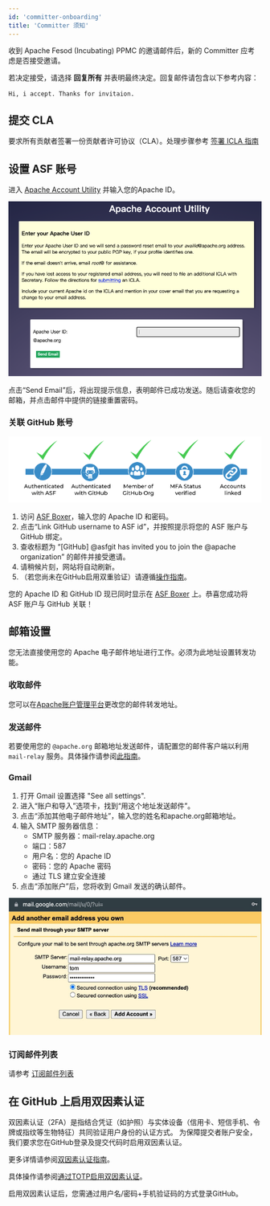 ```yaml
---
id: 'committer-onboarding'
title: 'Committer 须知'
---
```


收到 Apache Fesod (Incubating) PPMC 的邀请邮件后，新的 Committer 应考虑是否接受邀请。

若决定接受，请选择 **回复所有** 并表明最终决定。回复邮件请包含以下参考内容：

```text
Hi, i accept. Thanks for invitaion.
```

## 提交 CLA

要求所有贡献者签署一份贡献者许可协议（CLA）。处理步骤参考 [签署 ICLA 指南](./icla.md)

## 设置 ASF 账号

进入 [Apache Account Utility](https://id.apache.org/reset/enter) 并输入您的Apache ID。

![Reset Password](/img/community/reset-passwd.png)

点击“Send Email”后，将出现提示信息，表明邮件已成功发送。随后请查收您的邮箱，并点击邮件中提供的链接重置密码。

### 关联 GitHub 账号

![Link GitHub](/img/community/link-github.png)

1. 访问 [ASF Boxer](https://gitbox.apache.org/boxer/)，输入您的 Apache ID 和密码。
2. 点击“Link GitHub username to ASF id”，并按照提示将您的 ASF 账户与 GitHub 绑定。
3. 查收标题为 “[GitHub] @asfgit has invited you to join the @apache organization” 的邮件并接受邀请。
4. 请稍候片刻，网站将自动刷新。
5. （若您尚未在GitHub启用双重验证）请遵循[操作指南](https://docs.github.com/en/authentication/securing-your-account-with-two-factor-authentication-2fa/configuring-two-factor-authentication)。

您的 Apache ID 和 GitHub ID 现已同时显示在 [ASF Boxer](https://gitbox.apache.org/boxer/) 上。恭喜您成功将 ASF 账户与 GitHub 关联！

## 邮箱设置

您无法直接使用您的 Apache 电子邮件地址进行工作。必须为此地址设置转发功能。

### 收取邮件

您可以在[Apache账户管理平台](https://id.apache.org/)更改您的邮件转发地址。

### 发送邮件

若要使用您的 `@apache.org` 邮箱地址发送邮件，请配置您的邮件客户端以利用 `mail-relay` 服务。具体操作请参阅[此指南](https://infra.apache.org/committer-email.html)。

### Gmail

1. 打开 Gmail 设置选择 "See all settings".
2. 进入“账户和导入”选项卡，找到“用这个地址发送邮件”。
3. 点击“添加其他电子邮件地址”，输入您的姓名和apache.org邮箱地址。
4. 输入 SMTP 服务器信息：
    - SMTP 服务器：mail-relay.apache.org
    - 端口：587
    - 用户名：您的 Apache ID
    - 密码：您的 Apache 密码
    - 通过 TLS 建立安全连接
5. 点击“添加账户”后，您将收到 Gmail 发送的确认邮件。

![Gmail Setting](/img/community/gmail-setting.png)

### 订阅邮件列表

请参考 [订阅邮件列表](../index.md#how-to-subscribe-to-a-mailing-list)

## 在 GitHub 上启用双因素认证

双因素认证（2FA）是指结合凭证（如护照）与实体设备（信用卡、短信手机、令牌或指纹等生物特征）共同验证用户身份的认证方式。
为保障提交者账户安全，我们要求您在GitHub登录及提交代码时启用双因素认证。

更多详情请参阅[双因素认证指南](https://help.github.com/articles/requiring-two-factor-authentication-in-your-organization/)。

具体操作请参阅[通过TOTP启用双因素认证](https://help.github.com/articles/configuring-two-factor-authentication-via-a-totp-mobile-app/)。

启用双因素认证后，您需通过用户名/密码+手机验证码的方式登录GitHub。
